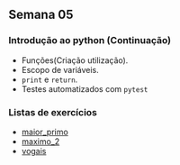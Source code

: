 ## Semana 05

### Introdução ao python (Continuação)
* Funções(Criação utilização).
* Escopo de variáveis.
* `print` e `return`.
* Testes automatizados com `pytest`
	
### Listas de exercícios
* [maior_primo](exercicios/maior_primo.py)
* [maximo_2](exercicios/maximo_2.py)
* [vogais](exercicios/vogais.py)